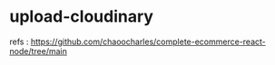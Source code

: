 # upload-cloudinary

refs : https://github.com/chaoocharles/complete-ecommerce-react-node/tree/main
